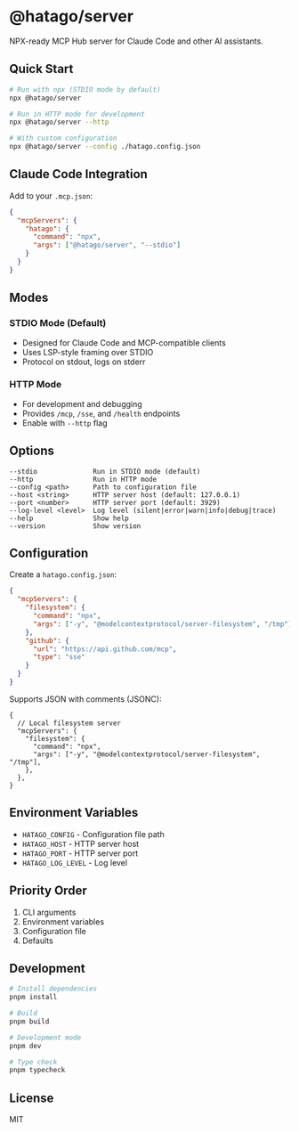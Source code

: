 # @hatago/server

NPX-ready MCP Hub server for Claude Code and other AI assistants.

## Quick Start

```bash
# Run with npx (STDIO mode by default)
npx @hatago/server

# Run in HTTP mode for development
npx @hatago/server --http

# With custom configuration
npx @hatago/server --config ./hatago.config.json
```

## Claude Code Integration

Add to your `.mcp.json`:

```json
{
  "mcpServers": {
    "hatago": {
      "command": "npx",
      "args": ["@hatago/server", "--stdio"]
    }
  }
}
```

## Modes

### STDIO Mode (Default)

- Designed for Claude Code and MCP-compatible clients
- Uses LSP-style framing over STDIO
- Protocol on stdout, logs on stderr

### HTTP Mode

- For development and debugging
- Provides `/mcp`, `/sse`, and `/health` endpoints
- Enable with `--http` flag

## Options

```
--stdio              Run in STDIO mode (default)
--http               Run in HTTP mode
--config <path>      Path to configuration file
--host <string>      HTTP server host (default: 127.0.0.1)
--port <number>      HTTP server port (default: 3929)
--log-level <level>  Log level (silent|error|warn|info|debug|trace)
--help               Show help
--version            Show version
```

## Configuration

Create a `hatago.config.json`:

```json
{
  "mcpServers": {
    "filesystem": {
      "command": "npx",
      "args": ["-y", "@modelcontextprotocol/server-filesystem", "/tmp"]
    },
    "github": {
      "url": "https://api.github.com/mcp",
      "type": "sse"
    }
  }
}
```

Supports JSON with comments (JSONC):

```jsonc
{
  // Local filesystem server
  "mcpServers": {
    "filesystem": {
      "command": "npx",
      "args": ["-y", "@modelcontextprotocol/server-filesystem", "/tmp"],
    },
  },
}
```

## Environment Variables

- `HATAGO_CONFIG` - Configuration file path
- `HATAGO_HOST` - HTTP server host
- `HATAGO_PORT` - HTTP server port
- `HATAGO_LOG_LEVEL` - Log level

## Priority Order

1. CLI arguments
2. Environment variables
3. Configuration file
4. Defaults

## Development

```bash
# Install dependencies
pnpm install

# Build
pnpm build

# Development mode
pnpm dev

# Type check
pnpm typecheck
```

## License

MIT
